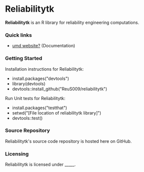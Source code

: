 # Reliabilitytk 

**Reliabilitytk** is an R library for reliability engineering computations.

### Quick links

* [umd website?](website) (Documentation)


### Getting Started

Installation instructions for Reliabilitytk:

* install.packages("devtools")
* library(devtools)
* devtools::install_github("ReuS009/reliabilitytk")

Run Unit tests for Reliabilitytk:

* install.packages("testthat")
* setwd("[File location of reliabilitytk library]")
* devtools::test()

### Source Repository

Reliabilitytk's source code repository is hosted here on GitHub.

### Licensing

Reliabilitytk is licensed under _____.
